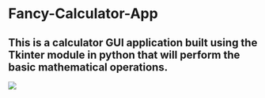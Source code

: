 # Fancy-Calculator-App

<h2>
This is a calculator GUI application built using the Tkinter module in python that will perform the basic mathematical operations.
</h2>

<img src="https://github.com/jamesgeorge007/Fancy-Calculator-App-/blob/master/Calculator/Screenshots/calc_image.JPG">
